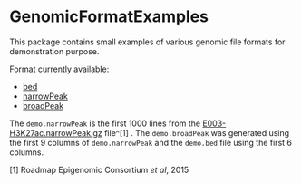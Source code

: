# GenomicFormatExamples

This package contains small examples of various genomic file formats for demonstration purpose.

Format currently available:
* [bed](https://genome.ucsc.edu/FAQ/FAQformat.html#format1.7)
* [narrowPeak](https://genome.ucsc.edu/FAQ/FAQformat.html#format12)
* [broadPeak](https://genome.ucsc.edu/FAQ/FAQformat.html#format13)

The `demo.narrowPeak` is the first 1000 lines from the [E003-H3K27ac.narrowPeak.gz](http://egg2.wustl.edu/roadmap/data/byFileType/peaks/consolidated/narrowPeak/E003-H3K27ac.narrowPeak.gz) file^[1] . The `demo.broadPeak` was generated using the first 9 columns of `demo.narrowPeak` and the `demo.bed` file using the first 6 columns.

[1] Roadmap Epigenomic Consortium *et al*, 2015
